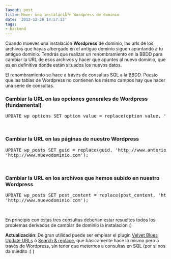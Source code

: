 ```yaml
---
layout: post
title: Mover una instalaciÃ³n Wordpress de dominio
date: '2012-12-26 14:57:13'
tags:
- backend
---
```


Cuando mueves una instalación <strong>Wordpress</strong> de dominio, las urls de los archivos que hayas albergado en el antiguo dominio siguen apuntando a tu antiguo dominio. Tendrás que realizar un renombramiento en la BBDD para cambiar la URL de esos archivos y hacer que apuntes al nuevo dominio, que es en definitiva donde están situados los nuevos datos.

El renombramiento se hace a través de consultas SQL a la BBDD. Puesto que las tablas de Wordpress no contienen los mismo campos hay que hacer una serie de consultas.
<h3>Cambiar la URL en las opciones generales de Wordpress (fundamental)</h3>
<pre class="lang:mysql decode:true">UPDATE wp_options SET option_value = replace(option_value, 'http://zombeats.es', 'http://zombeats.es/nuevozb') WHERE option_name = 'home' OR option_name = 'siteurl';</pre>
&nbsp;
<h3>Cambiar la URL en las páginas de nuestro Wordpress</h3>
<pre class="lang:mysql decode:true">UPDATE wp_posts SET guid = replace(guid, 'http://www.anteriordominio.com',
'http://www.nuevodominio.com');</pre>
&nbsp;
<h3>Cambiar la URL en los archivos que hemos subido en nuestro Wordpress</h3>
<pre class="lang:mysql decode:true">UPDATE wp_posts SET post_content = replace(post_content, 'http://www.anteriordominio.com',
'http://www.nuevodominio.com');</pre>
&nbsp;

En principio con éstas tres consultas deberían estar resueltos todos los problemas derivados de cambiar de dominio la instalación :)

<strong>Actualización: </strong>De gran utilidad puede ser emplear el plugin <a href="http://wordpress.org/extend/plugins/velvet-blues-update-urls/">Velvet Blues Update URLs</a> ó <a href="http://wordpress.org/extend/plugins/search-and-replace/">Search &amp; replace</a>, que básicamente hace lo mismo pero a través de Wordpress, sin tener que meternos a consultas en SQL (por si nos da miedito :) )
<div id="plugin-description"></div>